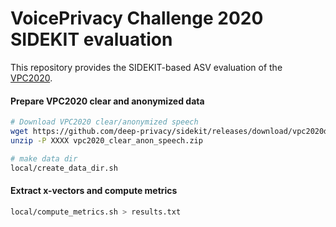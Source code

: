 VoicePrivacy Challenge 2020 SIDEKIT evaluation
==============================================

This repository provides the SIDEKIT-based ASV evaluation of the [VPC2020](https://github.com/Voice-Privacy-Challenge/Voice-Privacy-Challenge-2020).

#### Prepare VPC2020 clear and anonymized data

```bash
# Download VPC2020 clear/anonymized speech
wget https://github.com/deep-privacy/sidekit/releases/download/vpc2020data/vpc2020_clear_anon_speech.zip
unzip -P XXXX vpc2020_clear_anon_speech.zip

# make data dir
local/create_data_dir.sh
```

#### Extract x-vectors and compute metrics
```bash
local/compute_metrics.sh > results.txt
```
